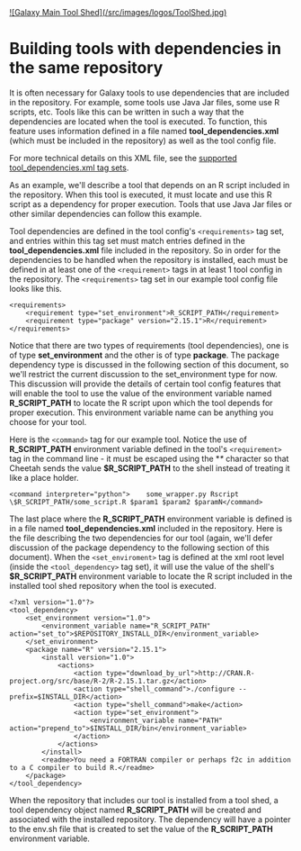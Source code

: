 <div class='center'> <a href='http://toolshed.g2.bx.psu.edu'>![Galaxy Main Tool Shed](/src/images/logos/ToolShed.jpg)</a> </div>

# Building tools with dependencies in the same repository

It is often necessary for Galaxy tools to use dependencies that are included in the repository. For example, some tools use Java Jar files, some use R scripts, etc. Tools like this can be written in such a way that the dependencies are located when the tool is executed. To function, this feature uses information defined in a file named **tool_dependencies.xml** (which must be included in the repository) as well as the tool config file.

For more technical details on this XML file, see the [supported tool_dependencies.xml tag sets](/toolshed/tool-dependencies-tag-sets/).

As an example, we'll describe a tool that depends on an R script included in the repository. When this tool is executed, it must locate and use this R script as a dependency for proper execution. Tools that use Java Jar files or other similar dependencies can follow this example.

Tool dependencies are defined in the tool config's ```<requirements>``` tag set, and entries within this tag set must match entries defined in the **tool_dependencies.xml** file included in the repository. So in order for the dependencies to be handled when the repository is installed, each must be defined in at least one of the ```<requirement>``` tags in at least 1 tool config in the repository.
The ```<requirements>``` tag set in our example tool config file looks like this.

    <requirements>
        <requirement type="set_environment">R_SCRIPT_PATH</requirement>
        <requirement type="package" version="2.15.1">R</requirement>
    </requirements>

Notice that there are two types of requirements (tool dependencies), one is of type **set\_environment** and the other is of type **package**. The package dependency type is discussed in the following section of this document, so we'll restrict the current discussion to the set\_environment type for now. This discussion will provide the details of certain tool config features that will enable the tool to use the value of the environment variable named **R\_SCRIPT\_PATH** to locate the R script upon which the tool depends for proper execution. This environment variable name can be anything you choose for your tool.

Here is the ```<command>``` tag for our example tool. Notice the use of **R\_SCRIPT\_PATH** environment variable defined in the tool's ```<requirement>``` tag in the command line - it must be escaped using the **\** character so that Cheetah sends the value **$R\_SCRIPT\_PATH** to the shell instead of treating it like a place holder.

```<command interpreter="python">    some_wrapper.py Rscript \$R_SCRIPT_PATH/some_script.R $param1 $param2 $paramN</command>```


The last place where the **R\_SCRIPT\_PATH** environment variable is defined is in a file named **tool\_dependencies.xml** included in the repository. Here is the file describing the two dependencies for our tool (again, we'll defer discussion of the package dependency to the following section of this document). When the ```<set_enviroment>``` tag is defined at the xml root level (inside the ```<tool_dependency>``` tag set), it will use the value of the shell's **$R\_SCRIPT\_PATH** environment variable to locate the R script included in the installed tool shed repository when the tool is executed.

    <?xml version="1.0"?>
    <tool_dependency>
        <set_environment version="1.0">
            <environment_variable name="R_SCRIPT_PATH" action="set_to">$REPOSITORY_INSTALL_DIR</environment_variable>
        </set_environment>
        <package name="R" version="2.15.1">
            <install version="1.0">
                <actions>
                    <action type="download_by_url">http://CRAN.R-project.org/src/base/R-2/R-2.15.1.tar.gz</action>
                    <action type="shell_command">./configure --prefix=$INSTALL_DIR</action>
                    <action type="shell_command">make</action>
                    <action type="set_environment">
                        <environment_variable name="PATH" action="prepend_to">$INSTALL_DIR/bin</environment_variable>
                    </action>
                </actions>
            </install>
            <readme>You need a FORTRAN compiler or perhaps f2c in addition to a C compiler to build R.</readme>
        </package>
    </tool_dependency>

When the repository that includes our tool is installed from a tool shed, a tool dependency object named **R\_SCRIPT\_PATH** will be created and associated with the installed repository. The dependency will have a pointer to the env.sh file that is created to set the value of the **R\_SCRIPT\_PATH** environment variable.
